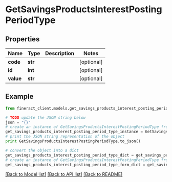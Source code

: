 # GetSavingsProductsInterestPostingPeriodType


## Properties

Name | Type | Description | Notes
------------ | ------------- | ------------- | -------------
**code** | **str** |  | [optional] 
**id** | **int** |  | [optional] 
**value** | **str** |  | [optional] 

## Example

```python
from fineract_client.models.get_savings_products_interest_posting_period_type import GetSavingsProductsInterestPostingPeriodType

# TODO update the JSON string below
json = "{}"
# create an instance of GetSavingsProductsInterestPostingPeriodType from a JSON string
get_savings_products_interest_posting_period_type_instance = GetSavingsProductsInterestPostingPeriodType.from_json(json)
# print the JSON string representation of the object
print GetSavingsProductsInterestPostingPeriodType.to_json()

# convert the object into a dict
get_savings_products_interest_posting_period_type_dict = get_savings_products_interest_posting_period_type_instance.to_dict()
# create an instance of GetSavingsProductsInterestPostingPeriodType from a dict
get_savings_products_interest_posting_period_type_form_dict = get_savings_products_interest_posting_period_type.from_dict(get_savings_products_interest_posting_period_type_dict)
```
[[Back to Model list]](../README.md#documentation-for-models) [[Back to API list]](../README.md#documentation-for-api-endpoints) [[Back to README]](../README.md)


